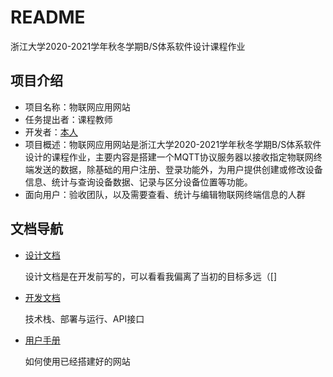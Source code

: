 # README

浙江大学2020-2021学年秋冬学期B/S体系软件设计课程作业

## 项目介绍

* 项目名称：物联网应用网站
* 任务提出者：课程教师
* 开发者：[本人](https://github.com/SJoJoK)
* 项目概述：物联网应用网站是浙江大学2020-2021学年秋冬学期B/S体系软件设计的课程作业，主要内容是搭建一个MQTT协议服务器以接收指定物联网终端发送的数据，除基础的用户注册、登录功能外，为用户提供创建或修改设备信息、统计与查询设备数据、记录与区分设备位置等功能。
* 面向用户：验收团队，以及需要查看、统计与编辑物联网终端信息的人群

## 文档导航

* [设计文档](./docs/设计文档.md)

  设计文档是在开发前写的，可以看看我偏离了当初的目标多远（[]

* [开发文档](./docs/开发文档.md)

  技术栈、部署与运行、API接口

* [用户手册](./docs.用户手册)

  如何使用已经搭建好的网站